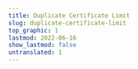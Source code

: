 ```yaml
---
title: Duplicate Certificate Limit
slug: duplicate-certificate-limit
top_graphic: 1
lastmod: 2022-06-16
show_lastmod: false
untranslated: 1
---
```


